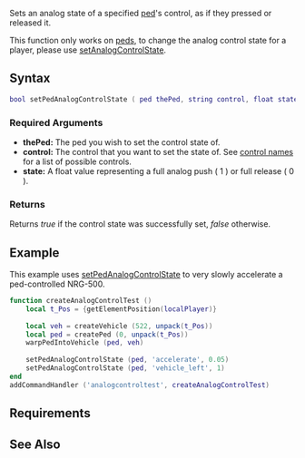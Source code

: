 Sets an analog state of a specified [ped](/docs/ped.md "wikilink")'s control, as if they pressed or released it.

This function only works on [peds](/docs/ped.md "wikilink"), to change the analog control state for a player, please use [setAnalogControlState](/setAnalogControlState.md "wikilink").

Syntax
------

``` lua
bool setPedAnalogControlState ( ped thePed, string control, float state ) 
```

### Required Arguments

-   **thePed:** The ped you wish to set the control state of.
-   **control:** The control that you want to set the state of. See [control names](/docs/control_names.md "wikilink") for a list of possible controls.
-   **state:** A float value representing a full analog push ( 1 ) or full release ( 0 ).

### Returns

Returns *true* if the control state was successfully set, *false* otherwise.

Example
-------

This example uses [setPedAnalogControlState](/docs/setPedAnalogControlState.md "wikilink") to very slowly accelerate a ped-controlled NRG-500.

``` lua
function createAnalogControlTest ()
    local t_Pos = {getElementPosition(localPlayer)}
    
    local veh = createVehicle (522, unpack(t_Pos))
    local ped = createPed (0, unpack(t_Pos))
    warpPedIntoVehicle (ped, veh)
    
    setPedAnalogControlState (ped, 'accelerate', 0.05)
    setPedAnalogControlState (ped, 'vehicle_left', 1)
end
addCommandHandler ('analogcontroltest', createAnalogControlTest)
```

Requirements
------------

See Also
--------
